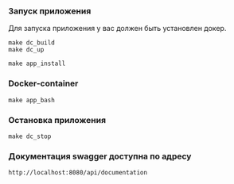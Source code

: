 ### Запуск приложения
Для запуска приложения у вас должен быть установлен докер.

```shell
make dc_build
make dc_up
```
```shell
make app_install
```
### Docker-container
```shell
make app_bash
```

### Остановка приложения
```shell
make dc_stop
```

### Документация swagger доступна по адресу
```shell
http://localhost:8080/api/documentation
```